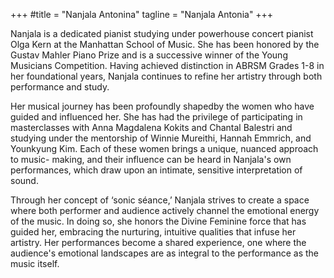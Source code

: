 +++
#title = "Nanjala Antonina"
tagline = "Nanjala Antonia"
+++

Nanjala is a dedicated pianist studying under
powerhouse concert pianist Olga Kern at the
Manhattan School of Music. She has been honored
by the Gustav Mahler Piano Prize and is a
successive winner of the Young Musicians
Competition. Having achieved distinction in ABRSM
Grades 1-8 in her foundational years, Nanjala
continues to refine her artistry through both
performance and study.

Her musical journey has been profoundly shapedby the women who have guided and influenced her.
She has had the privilege of participating in masterclasses with Anna Magdalena Kokits and
Chantal Balestri and studying under the mentorship of Winnie Mureithi, Hannah Emmrich, and
Younkyung Kim. Each of these women brings a unique, nuanced approach to music-
making, and their influence can be heard in Nanjala's own performances, which draw
upon an intimate, sensitive interpretation of sound.

Through her concept of ‘sonic séance,’ Nanjala strives to create a space where both
performer and audience actively channel the emotional energy of the music. In doing
so, she honors the Divine Feminine force that has guided her, embracing the nurturing,
intuitive qualities that infuse her artistry. Her performances become a shared
experience, one where the audience&#39;s emotional landscapes are as integral to the
performance as the music itself.

